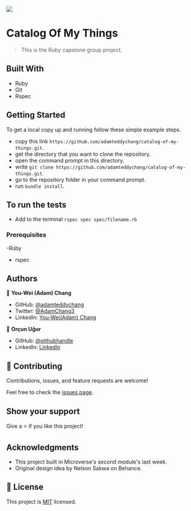 ![](https://img.shields.io/badge/Microverse-blueviolet)

# Catalog Of My Things 

> This is the Ruby capstone group project.


## Built With

- Ruby
- Git
- Rspec

## Getting Started

To get a local copy up and running follow these simple example steps.
- copy this link `https://github.com/adamteddychang/catalog-of-my-things.git`.
- get the directory that you want to clone the repository.
- open the command prompt in this directory.
- write `git clone https://github.com/adamteddychang/catalog-of-my-things.git`.
- go to the repository folder in your command prompt.
- run `bundle install`.

## To run the tests
- Add to the terminal `rspec spec spec/filename.rb`

### Prerequisites

-Ruby
- rspec

## Authors

👤 **You-Wei (Adam) Chang** 
- GitHub: [@adamteddychang](https://github.com/adamteddychang)
- Twitter: [@AdamChang3](https://twitter.com/AdamChang3) 
- LinkedIn: [You-Wei(Adam) Chang](https://www.linkedin.com/in/adamteddychang/)

👤 **Orçun Uğur**

- GitHub: [@githubhandle](https://github.com/luftedar)
- LinkedIn: [LinkedIn](https://www.linkedin.com/in/orcunugur)




## 🤝 Contributing

Contributions, issues, and feature requests are welcome!

Feel free to check the [issues page](../../issues/).

## Show your support

Give a ⭐️ if you like this project!

## Acknowledgments

- This project built in Microverse's second module's last week.
- Original design idea by Nelson Sakwa on Behance.

## 📝 License

This project is [MIT](./MIT.md) licensed.
